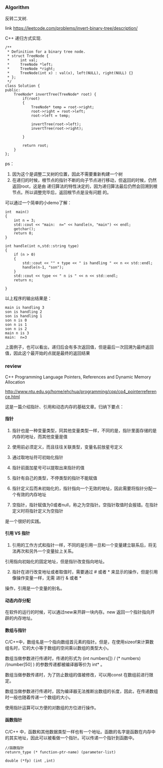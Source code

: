 ### Algorithm
反转二叉树.

link https://leetcode.com/problems/invert-binary-tree/description/

C++ 递归方式实现.

```
/**
 * Definition for a binary tree node.
 * struct TreeNode {
 *     int val;
 *     TreeNode *left;
 *     TreeNode *right;
 *     TreeNode(int x) : val(x), left(NULL), right(NULL) {}
 * };
 */
class Solution {
public:
    TreeNode* invertTree(TreeNode* root) {
        if(root)
        {
            TreeNode* temp = root->right;
            root->right = root->left;
            root->left = temp;
            
            invertTree(root->left);
            invertTree(root->right);
            
        }
        
        return root;   
    } 
};
```
ps：

1. 因为这个是调整二叉树的位置，因此不需要重新构建一个树
2. 在递归的时候，根节点的指针不断的向子节点进行移动，但返回的时候，仍然返回root，这是由
递归算法的特性决定的，因为递归算法最后仍然会回溯到根节点。所以调整完毕后，返回根节点是没有问题
的。

可以通过一个简单的小demo了解：
```
int  main()
{
	int n = 3;
	std::cout << "main:  n=" << handle(n, "main") << endl;
	getchar();
	return 0;
}

int handle(int n,std::string type)
{
	if (n > 0)
	{
		std::cout << "" + type << " is handling " << n << std::endl;
		handle(n-1, "son");
	}
	std::cout << type << " n is " << n << std::endl;
	return n;

}

```
以上程序的输出结果是：

```
main is handling 3
son is handling 2
son is handling 1
son n is 0
son n is 1
son n is 2
main n is 3
main:  n=3
```

上面例子，也可以看出，递归后会有多次返回值，但是最后一次回溯为最终返回值，因此这个最开始的点就是最终的返回结果

### review

C++ Programming Language
Pointers, References and Dynamic Memory Allocation

http://www.ntu.edu.sg/home/ehchua/programming/cpp/cp4_pointerreference.html

这是一篇介绍指针、引用和动态内存的基础文章。归纳下要点：

#### 指针

1. 指针也是一种变量类型，同其他变量类型一样，不同的是，指针里面存储的是内存的地址，而其他变量是值

2. 使用前必须定义，而且往往关联类型，变量名前放星号定义

3. 通过取地址符可初始化指针

4. 指针前面加星号可以提取出来指针的值

5. 指针有自己的类型，不停类型的指针不能赋值

6. 指针定义后而未初始化的，指针指向一个无效的地址，因此需要将指针分配一个有效的内存地址

7. 空指针，指针赋值为0或者null，称之为空指针。空指针取值时会报错。在指针定义时将指针定义为空指针

是一个很好的实践。


#### 引用 VS 指针

1. 引用的工作方式和指针一样，不同的是引用一旦和一个变量建立联系后，将无法再次和另外一个变量扯上关系。

引用指向初始化的固定地址，但是指针改变指向地址。

2. 指针在进行改变地址或者取值时，需要通过 # 或者 * 来显示的操作，但是引用像操作变量一样，无需 进行 & 或者 *

操作，引用是一个变量的别名。


#### 动态内存分配  

在软件的运行的时候，可以通过new来开辟一块内存。new 返回一个指针指向开辟的内存地址。

####  数组与指针

C/C++中，数组名是一个指向数组首元素的指针。但是，在使用sizeof来计算数组名时，它的大小等于数组的空间乘以数组的类型大小。

数组当做参数进行传递时，传递的形式为 (int numbers[]) / (* numbers) /(number[50] ) 的参数传递都被编译器等价为 int* 。

数组当做参数传递时，为了防止数组的值被修改，可以用const 在数组前进行限定。

数组当做参数进行传递时，因为编译器无法推断出数组的长度，因此，在传递数组时一般也随着传递一个数组的大小。

使用指针运算可以方便的对数组的方位进行操作。

#### 函数指针

C/C++ 中，函数和其他数据类型一样也有一个地址。函数的名字是函数在内存中的其实地址，因此可以被看做一个指针。可以传递一个指针到函数中。
```
//函数指针
retunrn_type (* function-ptr-name) (parameter-list)

double (*fp) (int ,int)
```
















